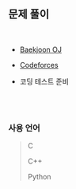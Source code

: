 ## 문제 풀이

<br/>

- [Baekjoon OJ](https://www.acmicpc.net/problem/tags)

- [Codeforces](http://codeforces.com/)

- 코딩 테스트 준비

<br/>
<br/>

### 사용 언어

>C
>
>C++
>
>Python
